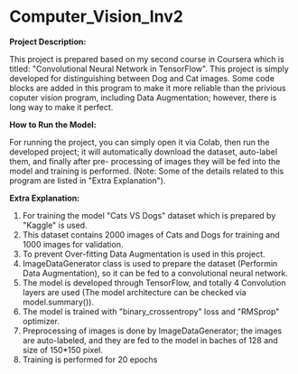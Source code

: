 # Computer_Vision_Inv2
**Project Description:**

This project is prepared based on my second course in Coursera which is titled: "Convolutional Neural Network in TensorFlow". This project is simply developed for distinguishing between Dog and Cat images. Some code blocks are added in this program to make it more reliable than the privious coputer vision program, including Data Augmentation; however, there is long way to make it perfect.


**How to Run the Model:**

For running the project, you can simply open it via Colab, then run the developed project; it will automatically download the dataset, auto-label them, and finally after pre- processing of images they will be fed into the model and training is performed. (Note: Some of the details related to this program are listed in "Extra Explanation").

**Extra Explanation:**
1. For training the model "Cats VS Dogs" dataset which is prepared by "Kaggle" is used.
2. This dataset contains 2000 images of Cats and Dogs for training and 1000 images for validation. 
3. To prevent Over-fitting Data Augmentation is used in this project.
4. ImageDataGenerator class is used to prepare the dataset (Performin Data Augmentation), so it can be fed to a convolutional neural network.
5. The model is developed through TensorFlow, and totally 4 Convolution layers are used (The model architecture can be checked via model.summary()).
6. The model is trained with "binary_crossentropy" loss and "RMSprop" optimizer.
7. Preprocessing of images is done by ImageDataGenerator; the images are auto-labeled, and they are fed to the model in baches of 128 and size of 150*150 pixel.
8. Training is performed for 20 epochs

